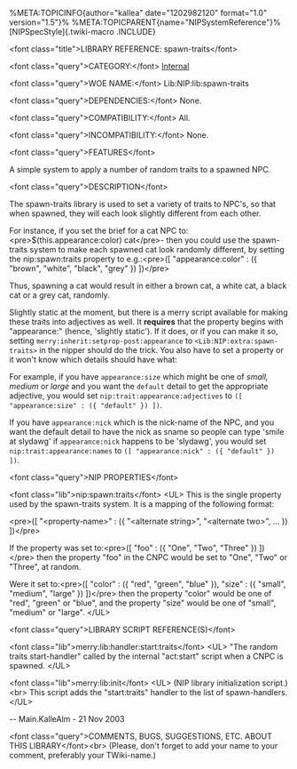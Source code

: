%META:TOPICINFO{author=\"kallea\" date=\"1202982120\" format=\"1.0\"
version=\"1.5\"}% %META:TOPICPARENT{name=\"NIPSystemReference\"}%
[NIPSpecStyle]{.twiki-macro .INCLUDE}

\<font class=\"title\"\>LIBRARY REFERENCE: spawn-traits\</font\>

\<font class=\"query\"\>CATEGORY:\</font\>
[Internal](NIPCategoryInternal)

\<font class=\"query\"\>WOE NAME:\</font\> Lib:NIP:lib:spawn-traits

\<font class=\"query\"\>DEPENDENCIES:\</font\> None.

\<font class=\"query\"\>COMPATIBILITY:\</font\> All.

\<font class=\"query\"\>INCOMPATIBILITY:\</font\> None.

\<font class=\"query\"\>FEATURES\</font\>

A simple system to apply a number of random traits to a spawned NPC.

\<font class=\"query\"\>DESCRIPTION\</font\>

The spawn-traits library is used to set a variety of traits to NPC\'s,
so that when spawned, they will each look slightly different from each
other.

For instance, if you set the brief for a cat NPC
to:\<pre\>\$(this.appearance:color) cat\</pre\>- then you could use the
spawn-traits system to make each spawned cat look randomly different, by
setting the nip:spawn:traits property to e.g.:\<pre\>(\[
\"appearance:color\" : ({ \"brown\", \"white\", \"black\", \"grey\" })
\])\</pre\>

Thus, spawning a cat would result in either a brown cat, a white cat, a
black cat or a grey cat, randomly.

Slightly static at the moment, but there is a merry script available for
making these traits into adjectives as well. It **requires** that the
property begins with \"appearance:\" (hence, \'slightly static\'). If it
does, or if you can make it so, setting
`merry:inherit:setprop-post:appearance` to
`<Lib:NIP:extra:spawn-traits>` in the nipper should do the trick. You
also have to set a property or it won\'t know which details should have
what:

For example, if you have `appearance:size` which might be one of *small,
medium* or *large* and you want the `default` detail to get the
appropriate adjective, you would set `nip:trait:appearance:adjectives`
to `([ "appearance:size" : ({ "default" }) ])`.

If you have `appearance:nick` which is the nick-name of the NPC, and you
want the default detail to have the nick as sname so people can type
\'smile at slydawg\' if `appearance:nick` happens to be \'slydawg\', you
would set `nip:trait:appearance:names` to
`([ "appearance:nick" : ({ "default" }) ])`.

\<font class=\"query\"\>NIP PROPERTIES\</font\>

\<font class=\"lib\"\>nip:spawn:traits\</font\> \<UL\> This is the
single property used by the spawn-traits system. It is a mapping of the
following format:

\<pre\>(\[ \"\<property-name\>\" : ({ \"\<alternate string\>\",
\"\<alternate two\>\", \... }) \])\</pre\>

If the property was set to:\<pre\>(\[ \"foo\" : ({ \"One\", \"Two\",
\"Three\" }) \])\</pre\> then the property \"foo\" in the CNPC would be
set to \"One\", \"Two\" or \"Three\", at random.

Were it set to:\<pre\>(\[ \"color\" : ({ \"red\", \"green\", \"blue\"
}), \"size\" : ({ \"small\", \"medium\", \"large\" }) \])\</pre\> then
the property \"color\" would be one of \"red\", \"green\" or \"blue\",
and the property \"size\" would be one of \"small\", \"medium\" or
\"large\". \</UL\>

\<font class=\"query\"\>LIBRARY SCRIPT REFERENCE(S)\</font\>

\<font class=\"lib\"\>merry:lib:handler:start:traits\</font\> \<UL\>
\"The random traits start-handler\" called by the internal \"act:start\"
script when a CNPC is spawned. \</UL\>

\<font class=\"lib\"\>merry:lib:init\</font\> \<UL\> (NIP library
initialization script.)\<br\> This script adds the \"start:traits\"
handler to the list of spawn-handlers. \</UL\>

\-- Main.KalleAlm - 21 Nov 2003

\<font class=\"query\"\>COMMENTS, BUGS, SUGGESTIONS, ETC. ABOUT THIS
LIBRARY\</font\>\<br\> (Please, don\'t forget to add your name to your
comment, preferably your TWiki-name.)
